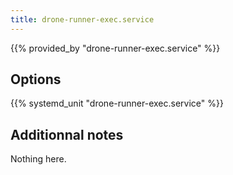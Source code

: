 ```yaml
---
title: drone-runner-exec.service
---
```


{{% provided_by "drone-runner-exec.service" %}}

## Options

{{% systemd_unit "drone-runner-exec.service" %}}

## Additionnal notes

Nothing here.